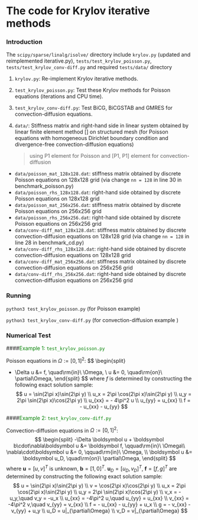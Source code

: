 # The code for Krylov iterative methods
### Introduction
The `scipy/sparse/linalg/isolve/` directory include `krylov.py` (updated and reimplemented iterative.py), `tests/test_krylov_poisson.py`, `tests/test_krylov_conv-diff.py` and required `tests/data/` directory
1. `krylov.py`: Re-implement Krylov iterative methods.

2. `test_krylov_poisson.py`: Test these Krylov methods for Poisson equations (iterations and CPU time).

3. `test_krylov_conv-diff.py`: Test BiCG, BiCGSTAB and GMRES for convection-diffusion equations.

4. `data/`: Stiffness matrix and right-hand side in linear system obtained by linear finite element method [] on structured mesh (for Poisson equations with homogeneous Dirichlet boundary condition and divergence-free convection-diffusion equations)

   > using P1 element for Poisson and [P1, P1] element for convection-diffusion
- `data/poisson_mat_128x128.dat`: stiffness matrix obtained by discrete Poisson equations on 128x128 grid (via change `nn = 128` in line 30 in benchmark_poisson.py)
- `data/poisson_rhs_128x128.dat`: right-hand side obtained by discrete Poisson equations on 128x128 grid
- `data/poisson_mat_256x256.dat`: stiffness matrix obtained by discrete Poisson equations on 256x256 grid
- `data/poisson_rhs_256x256.dat`: right-hand side obtained by discrete Poisson equations on 256x256 grid
- `data/conv-diff_mat_128x128.dat`: stiffness matrix obtained by discrete convection-diffusion equations on 128x128 grid (via change `nn = 128` in line 28 in benchmark_cd.py)
- `data/conv-diff_rhs_128x128.dat`: right-hand side obtained by discrete convection-diffusion equations on 128x128 grid
- `data/conv-diff_mat_256x256.dat`: stiffness matrix obtained by discrete convection-diffusion equations on 256x256 grid
- `data/conv-diff_rhs_256x256.dat`: right-hand side obtained by discrete convection-diffusion equations on 256x256 grid

### Running
`python3 test_krylov_poisson.py` (for Poisson example)

`python3 test_krylov_conv-diff.py` (for convection-diffusion example )

### Numerical Test

####<font color=green>Example 1: `test_krylov_poisson.py`</font>

Poisson equations in $\Omega:=[0, 1]^2$:
$$
\begin{split}
- \Delta u &= f, \quad\rm{in}\ \Omega, \\
         u &= 0, \quad\rm{on}\ \partial\Omega,
\end{split}
$$
where $f$ is determined by constructing the following exact solution sample:
$$
u      = \sin(2\pi x)\sin(2\pi y) \\
u_x    = 2\pi \cos(2\pi x)\sin(2\pi y) \\
u_y    = 2\pi \sin(2\pi x)\cos(2\pi y) \\
u_{xx} = - 4\pi^2 u \\
u_{yy} = u_{xx} \\
f      = - u_{xx} - u_{yy}
$$



####<font color=green>Example 2: `test_krylov_conv-diff.py`</font>

Convection-diffusion equations in $\Omega:=[0, 1]^2$:
$$
\begin{split}
-\Delta \boldsymbol u + \boldsymbol b\cdot\nabla\boldsymbol u &= \boldsymbol f, \qquad\rm{in}\ \Omega\\
\nabla\cdot\boldsymbol u &= 0, \qquad\rm{in}\ \Omega, \\
\boldsymbol u &= \boldsymbol u_D, \quad\rm{on}\ \partial\Omega,
\end{split}
$$
where $\boldsymbol u = [u, v]^T$ is unknown, $\boldsymbol b = [1, 0]^T$. $\boldsymbol u_D = [u_D, v_D]^T$, $\boldsymbol f = [f, g]^T$ are determined by constructing the following exact solution sample:
$$
u = \sin(2\pi x)\sin(2\pi y) \\
v = \cos(2\pi x)\cos(2\pi y) \\
u_x = 2\pi \cos(2\pi x)\sin(2\pi y) \\
u_y = 2\pi \sin(2\pi x)\cos(2\pi y) \\
v_x = -u_y,\quad v_y = -u_x \\
u_{xx} = -4\pi^2 u,\quad u_{yy} = u_{xx} \\
v_{xx} = -4\pi^2 v,\quad v_{yy} = v_{xx} \\
f = - u_{xx} - u_{yy} + u_x \\
g = - v_{xx} - v_{yy} + u_y \\
u_D = u|_{\partial\Omega} \\
v_D = v|_{\partial\Omega}
$$
